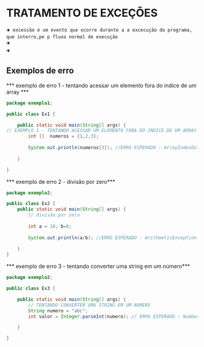 # TRATAMENTO DE EXCEÇÕES
    🡺 excessão é um evento que ocorre durante a a excecução do programa, que interro,pe p fluxo normal de execução
    🡺
    🡺

## Exemplos de erro 

*** exemplo de erro 1 - tentando acessar um elemento fora do indice de um array ***
```.java
package exemplo1;

public class Ex1 {

	public static void main(String[] args) {
// EXEMPLO 1 - TENTANDO ACESSAR UM ELEMENTO FORA DO INDICE DE UM ARRAY
		int []  numeros = {1,2,3};
		
		System.out.println(numeros[3]); //ERRO ESPERADO : ArrayIndexOutOfBoundsException 
		
	}

}

```

*** exemplo de erro 2 - divisão por zero***

```.java
package exemplo2;

public class Ex2 {
	public static void main(String[] args) {
		// divisão por zero
		
		int a = 10, b=0;
		
		System.out.println(a/b); //ERRO ESPERADO : ArithmeticException
		
	}
}

```
*** exemplo de erro 3 - tentando converter uma string em um número***
```.java
package exemplo2;

public class Ex3 {

	public static void main(String[] args) {
		// TENTANDO CONVERTER UMA STRING EM UM NUMERO
		String numero = "abc";
		int valor = Integer.parseInt(numero); // ERRO ESPERADO : NumberFormatException

	}

}

```

```
